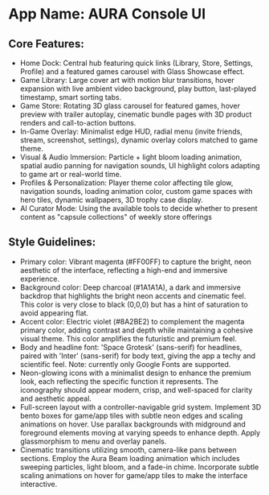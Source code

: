 # **App Name**: AURA Console UI

## Core Features:

- Home Dock: Central hub featuring quick links (Library, Store, Settings, Profile) and a featured games carousel with Glass Showcase effect.
- Game Library: Large cover art with motion blur transitions, hover expansion with live ambient video background, play button, last-played timestamp, smart sorting tabs.
- Game Store: Rotating 3D glass carousel for featured games, hover preview with trailer autoplay, cinematic bundle pages with 3D product renders and call-to-action buttons.
- In-Game Overlay: Minimalist edge HUD, radial menu (invite friends, stream, screenshot, settings), dynamic overlay colors matched to game theme.
- Visual & Audio Immersion: Particle + light bloom loading animation, spatial audio panning for navigation sounds, UI highlight colors adapting to game art or real-world time.
- Profiles & Personalization: Player theme color affecting tile glow, navigation sounds, loading animation color, custom game spaces with hero tiles, dynamic wallpapers, 3D trophy case display.
- AI Curator Mode: Using the available tools to decide whether to present content as "capsule collections" of weekly store offerings

## Style Guidelines:

- Primary color: Vibrant magenta (#FF00FF) to capture the bright, neon aesthetic of the interface, reflecting a high-end and immersive experience. 
- Background color: Deep charcoal (#1A1A1A), a dark and immersive backdrop that highlights the bright neon accents and cinematic feel. This color is very close to black (0,0,0) but has a hint of saturation to avoid appearing flat.
- Accent color: Electric violet (#8A2BE2) to complement the magenta primary color, adding contrast and depth while maintaining a cohesive visual theme. This color amplifies the futuristic and premium feel.
- Body and headline font: 'Space Grotesk' (sans-serif) for headlines, paired with 'Inter' (sans-serif) for body text, giving the app a techy and scientific feel. Note: currently only Google Fonts are supported.
- Neon-glowing icons with a minimalist design to enhance the premium look, each reflecting the specific function it represents. The iconography should appear modern, crisp, and well-spaced for clarity and aesthetic appeal.
- Full-screen layout with a controller-navigable grid system. Implement 3D bento boxes for game/app tiles with subtle neon edges and scaling animations on hover. Use parallax backgrounds with midground and foreground elements moving at varying speeds to enhance depth. Apply glassmorphism to menu and overlay panels.
- Cinematic transitions utilizing smooth, camera-like pans between sections. Employ the Aura Beam loading animation which includes sweeping particles, light bloom, and a fade-in chime. Incorporate subtle scaling animations on hover for game/app tiles to make the interface interactive.